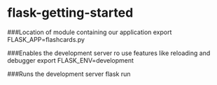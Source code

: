 # flask-getting-started

###Location of module containing our application
export FLASK_APP=flashcards.py

###Enables the development server ro use features like reloading and debugger
export FLASK_ENV=development

###Runs the development server
flask run